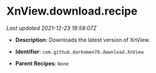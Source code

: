 # XnView.download.recipe

_Last updated 2021-12-23 19:58:07Z_

- **Description**: Downloads the latest version of XnView.

- **Identifier**: `com.github.darkomen78.download.XnView`

- **Parent Recipes**: `None`